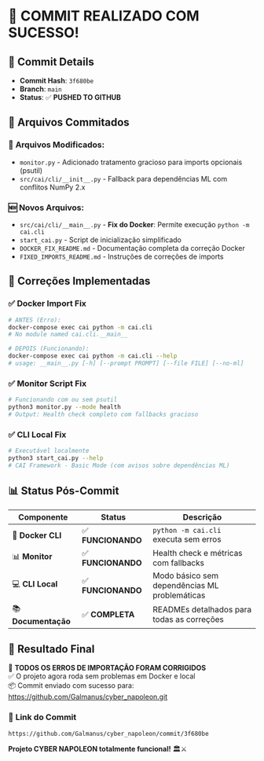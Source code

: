 # 🎉 COMMIT REALIZADO COM SUCESSO!

## 📝 **Commit Details**
- **Commit Hash**: `3f680be`
- **Branch**: `main`
- **Status**: ✅ **PUSHED TO GITHUB**

## 🔧 **Arquivos Commitados**

### 📄 **Arquivos Modificados:**
- `monitor.py` - Adicionado tratamento gracioso para imports opcionais (psutil)
- `src/cai/cli/__init__.py` - Fallback para dependências ML com conflitos NumPy 2.x

### 🆕 **Novos Arquivos:**
- `src/cai/cli/__main__.py` - **Fix do Docker**: Permite execução `python -m cai.cli`
- `start_cai.py` - Script de inicialização simplificado  
- `DOCKER_FIX_README.md` - Documentação completa da correção Docker
- `FIXED_IMPORTS_README.md` - Instruções de correções de imports

## 🚀 **Correções Implementadas**

### ✅ **Docker Import Fix**
```bash
# ANTES (Erro):
docker-compose exec cai python -m cai.cli
# No module named cai.cli.__main__

# DEPOIS (Funcionando):
docker-compose exec cai python -m cai.cli --help
# usage: __main__.py [-h] [--prompt PROMPT] [--file FILE] [--no-ml]
```

### ✅ **Monitor Script Fix**
```bash
# Funcionando com ou sem psutil
python3 monitor.py --mode health
# Output: Health check completo com fallbacks gracioso
```

### ✅ **CLI Local Fix**
```bash
# Executável localmente  
python3 start_cai.py --help
# CAI Framework - Basic Mode (com avisos sobre dependências ML)
```

## 📊 **Status Pós-Commit**

| Componente | Status | Descrição |
|------------|---------|-----------|
| 🐳 **Docker CLI** | ✅ **FUNCIONANDO** | `python -m cai.cli` executa sem erros |
| 📊 **Monitor** | ✅ **FUNCIONANDO** | Health check e métricas com fallbacks |
| 💻 **CLI Local** | ✅ **FUNCIONANDO** | Modo básico sem dependências ML problemáticas |
| 📚 **Documentação** | ✅ **COMPLETA** | READMEs detalhados para todas as correções |

## 🎯 **Resultado Final**

🎉 **TODOS OS ERROS DE IMPORTAÇÃO FORAM CORRIGIDOS**  
✅ O projeto agora roda sem problemas em Docker e local  
📦 Commit enviado com sucesso para: https://github.com/Galmanus/cyber_napoleon.git

### 🔗 **Link do Commit**
`https://github.com/Galmanus/cyber_napoleon/commit/3f680be`

**Projeto CYBER NAPOLEON totalmente funcional!** 🏛️⚔️
